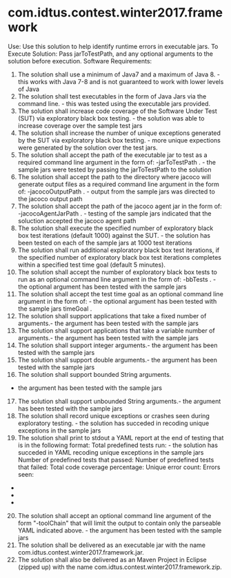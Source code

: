 # com.idtus.contest.winter2017.framework
Use:
Use this solution to help identify runtime errors in executable jars.
To Execute Solution:
Pass jarToTestPath, and any optional arguments to the solution before execution.
Software Requirements:
1. The solution shall use a minimum of Java7 and a maximum of Java 8. - this works with Java 7-8 and is not guaranteed to work with lower levels of Java 
2. The solution shall test executables in the form of Java Jars via the command line. - this was tested using the executable jars provided.
3. The solution shall increase code coverage of the Software Under Test (SUT) via exploratory black box
testing. - the solution was able to increase coverage over the sample test jars
4. The solution shall increase the number of unique exceptions generated by the SUT via exploratory
black box testing. - more unique expections were generated by the solution over the test jars.
5. The solution shall accept the path of the executable jar to test as a required command line argument in
the form of: -jarToTestPath <jar to test path here>. - the sample jars were tested by passing the jarToTestPath to the solution
6. The solution shall accept the path to the directory where jacoco will generate output files as a required
command line argument in the form of: -jacocoOutputPath <jacoco output dir path here>. - output from the sample jars was directed to the jacoco output path
7. The solution shall accept the path of the jacoco agent jar in the form of: -jacocoAgentJarPath <jacoco
agent jar path here>. - testing of the sample jars indicated that the soluction accepted the jacoco agent path
8. The solution shall execute the specified number of exploratory black box test iterations (default 1000)
against the SUT. - the solution has been tested on each of the sample jars at 1000 test iterations
9. The solution shall run additional exploratory black box test iterations, if the specified number of
exploratory black box test iterations completes within a specified test time goal (default 5 minutes). 
10. The solution shall accept the number of exploratory black box tests to run as an optional command line
argument in the form of: -bbTests <number of tests here>. - the optional argument has been tested with the sample jars
11. The solution shall accept the test time goal as an optional command line argument in the form of: - the optional argument has been tested with the sample jars
timeGoal <number of minutes here>. 
12. The solution shall support applications that take a fixed number of arguments.- the argument has been tested with the sample jars
13. The solution shall support applications that take a variable number of arguments.- the argument has been tested with the sample jars
14. The solution shall support integer arguments.- the argument has been tested with the sample jars
15. The solution shall support double arguments.- the argument has been tested with the sample jars
16. The solution shall support bounded String arguments.
- the argument has been tested with the sample jars
17. The solution shall support unbounded String arguments.- the argument has been tested with the sample jars
18. The solution shall record unique exceptions or crashes seen during exploratory testing. - the solution has succeded in recoding unique exceptions in the sample jars
19. The solution shall print to stdout a YAML report at the end of testing that is in the following format:
 Total predefined tests run: <count here> - the solution has succeded in YAML recoding unique exceptions in the sample jars
Number of predefined tests that passed: <count here>
Number of predefined tests that failed: <count here>
 Total code coverage percentage: <percentage as a double here>
 Unique error count: <count here>
 Errors seen:
 - <Exception or crash information here>
 - <Exception or crash information here>
 - <Exception or crash information here>
20. The solution shall accept an optional command line argument of the form "-toolChain" that will limit
the output to contain only the parseable YAML indicated above. - the argument has been tested with the sample jars
21. The solution shall be delivered as an executable jar with the name
com.idtus.contest.winter2017.framework.jar.
22. The solution shall also be delivered as an Maven Project in Eclipse (zipped up) with the name
com.idtus.contest.winter2017.framework.zip.